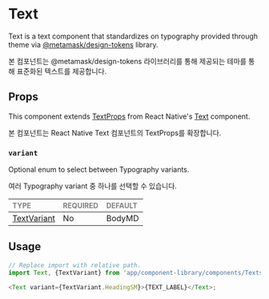 # Text

Text is a text component that standardizes on typography provided through theme via [@metamask/design-tokens](https://www.npmjs.com/package/@metamask/design-tokens) library.

본 컴포넌트는 @metamask/design-tokens 라이브러리를 통해 제공되는 테마를 통해 표준화된 텍스트를 제공합니다.

## Props

This component extends [TextProps](https://reactnative.dev/docs/text-style-props) from React Native's [Text](https://reactnative.dev/docs/text) component.

본 컴포넌트는 React Native Text 컴포넌트의 TextProps를 확장합니다.

### `variant`

Optional enum to select between Typography variants.

여러 Typography variant 중 하나를 선택할 수 있습니다.

| <span style="color:gray;font-size:14px">TYPE</span> | <span style="color:gray;font-size:14px">REQUIRED</span> | <span style="color:gray;font-size:14px">DEFAULT</span> |
| :-------------------------------------------------- | :------------------------------------------------------ | :----------------------------------------------------- |
| [TextVariant](./Text.types.ts#L6)                   | No                                                      | BodyMD                                                 |

## Usage

```javascript
// Replace import with relative path.
import Text, {TextVariant} from 'app/component-library/components/Texts/Text';

<Text variant={TextVariant.HeadingSM}>{TEXT_LABEL}</Text>;
```
